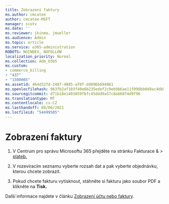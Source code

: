 ```yaml
---
title: Zobrazení faktury
ms.author: cmcatee
author: cmcatee-MSFT
manager: scotv
ms.date: ''
ms.reviewer: jkinma, jmueller
ms.audience: Admin
ms.topic: article
ms.service: o365-administration
ROBOTS: NOINDEX, NOFOLLOW
localization_priority: Normal
ms.collection: Adm_O365
ms.custom:
- commerce_billing
- "437"
- "1500005"
ms.assetid: 464d32fd-2487-4885-af0f-d4096b694861
ms.openlocfilehash: 963fb2af103f40e6b235edef2c9eb966ae11f098bb0d9ac4db544bb2f289813c
ms.sourcegitcommit: d71b18e1403859fbfc45ddd9a57c8ab68f4d9f96
ms.translationtype: MT
ms.contentlocale: cs-CZ
ms.lasthandoff: 08/06/2021
ms.locfileid: "54499505"
---
```

# <a name="view-my-bill-or-invoice"></a>Zobrazení faktury

1. V Centrum pro správu Microsoftu 365 přejděte na stránku  Fakturace & \> [plateb.](https://go.microsoft.com/fwlink/p/?linkid=848039)

2. V rozevíracím seznamu vyberte rozsah dat a pak vyberte objednávku, kterou chcete zobrazit.

3. Pokud chcete fakturu vytisknout, stáhněte si fakturu jako soubor PDF a klikněte na **Tisk.**

Další informace najdete v článku [Zobrazení účtu nebo faktury](/microsoft-365/commerce/billing-and-payments/view-your-bill-or-invoice).
